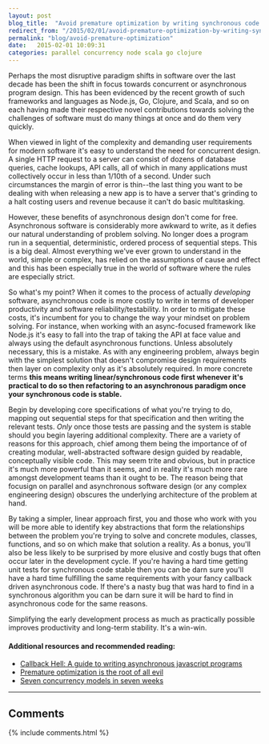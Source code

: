 ```yaml
---
layout: post
blog_title:  "Avoid premature optimization by writing synchronous code before parallel code"
redirect_from: "/2015/02/01/avoid-premature-optimization-by-writing-synchronous-code-before-parallel-code.markdown/"
permalink: "blog/avoid-premature-optimization"
date:   2015-02-01 10:09:31
categories: parallel concurrency node scala go clojure
---
```


Perhaps the most disruptive paradigm shifts in software over the last decade has been the shift in focus towards concurrent or asynchronous
program design. This has been evidenced by the recent growth of such frameworks and languages as Node.js, Go, Clojure, and Scala, and so on each having
 made their respective novel contributions towards solving the challenges of software must do many things at once and do them very quickly.


When viewed in light of the complexity and demanding user requirements for modern software it's easy to understand the need for concurrent design.
 A single HTTP request to a server can consist of dozens of database queries, cache lookups, API calls, all of which in many applications must collectively occur in less than 1/10th of a second.
 Under such circumstances the margin of error is thin--the last thing you want to be dealing with when releasing a new
app is to have a server that's grinding to a halt costing users and revenue because it can't do basic multitasking.


However, these benefits of asynchronous design don't come for free. Asynchronous software is considerably more
awkward to write, as it defies our natural understanding of problem solving. No longer does a program run in a
sequential, deterministic, ordered process of sequential steps. This is a big deal. Almost everything we've ever grown to understand
in the world, simple or complex, has relied on the assumptions of cause and effect and this has been especially true in the world of
software where the rules are especially strict.


So what's my point? When it comes to the process of actually *developing*
software, asynchronous code is more costly to write in terms of developer productivity and software reliability/testability.
In order to mitigate these costs, it's incumbent for you to change the way your mindset on problem solving. For instance, when working with
an async-focused framework like Node.js it's easy to fall into the trap of taking the API at face
value and always using the default asynchronous functions. Unless absolutely necessary, this is a mistake. As with any engineering
problem, always begin with the simplest solution that doesn't compromise design
requirements then layer on complexity only as it's absolutely required. In more concrete terms __this means writing linear/synchronous
code first whenever it's practical to do so then refactoring to an asynchronous paradigm once your synchronous code is stable.__


Begin by developing core specifications of what you're trying to do, mapping out sequential steps for that specification and then
 writing the relevant tests. *Only* once those tests are passing and the system is stable should you begin
layering additional complexity. There are a variety of reasons for this approach, chief among them being the importance of
of creating modular, well-abstracted software design guided by readable, conceptually visible code. This may seem trite and obvious,
but in practice it's much more powerful than it seems, and in reality it's much more rare amongst development teams than it ought to be.
The reason being that focusign on parallel and asynchronous software design (or any complex engineering design) obscures the underlying architecture
of the problem at hand.

By taking a simpler, linear approach first, you and those who work with you will be
more able to identify key abstractions that form the relationships between the problem you're trying to solve and concrete
modules, classes, functions, and so on which make that solution a reality. As a bonus, you'll also be less likely to
be surprised by more elusive and costly bugs that often occur later in the development cycle. If you're having a hard time
getting unit tests for synchronous code stable then you can be darn sure you'll have a hard time fulfilling the same requirements
with your fancy callback driven asynchronous code. If there's a nasty bug that was hard to find in a synchronous
algorithm you can be darn sure it will be hard to find in asynchronous code for the same reasons.

Simplifying the early development process as much as practically possible improves productivity and long-term stability. It's a win-win.



#### Additional resources and recommended reading:

- [Callback Hell: A guide to writing asynchronous javascript programs](http://callbackhell.com/)
- [Premature optimization is the root of all evil](http://c2.com/cgi/wiki?PrematureOptimization)
- [Seven concurrency models in seven weeks](https://pragprog.com/book/pb7con/seven-concurrency-models-in-seven-weeks)

<hr/>

## Comments

{% include comments.html %}
